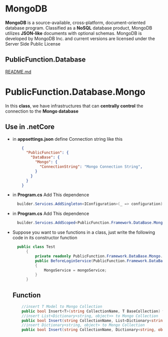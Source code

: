 # MongoDB

**MongoDB** is a source-available, cross-platform, document-oriented database program. Classified as a **NoSQL** database product, MongoDB utilizes **JSON-like** documents with optional schemas. MongoDB is developed by MongoDB Inc. and current versions are licensed under the Server Side Public License


## PublicFunction.Database

[README.md](https://github.com/rayanabniro/PublicFunction/blob/main/PublicFunction/DataBase/README.md "README.md")

# PublicFunction.Database.Mongo

In this **class**, we have infrastructures that can **centrally control** the connection to the **Mongo database**

## Use in .netCore
- in **appsettings.json** define Connection string like this
    ```json
        {
          "PublicFunction": {
            "DataBase": {
              "Mongo": {
                "ConnectionString": "Mongo Connection String",
              }
            }
          }
        }
    ```
- in **Program.cs**  Add This dependence
  ```C#
    builder.Services.AddSingleton<IConfiguration>(_ => configuration);
  ```
- in **Program.cs**  Add This dependence
  ```C#
    builder.Services.AddScoped<PublicFunction.Framework.DataBase.Mongo.IMongo, PublicFunction.Framework.DataBase.Mongo.Mongo>();
  ```
- Suppose you want to use functions in a class, just write the following code in its constructor function
  ```C#
    public class Test
    	{
    		private readonly PublicFunction.Framework.DataBase.Mongo.IMongo MongoService;
    		public BeforeLoginService(PublicFunction.Framework.DataBase.Mongo.IMongo mongoService)
    		{
    		    MongoService = mongoService;
    		}
    	}
  ```

  ## Function
    ```C#
        //insert T Model to Mongo Collection
        public bool Insert<T>(string CollectionName, T BaseCollection) where T : TBaseDocumentModel;
        //insert List<Dictionary<string, object>> to Mongo Collection
        public bool Insert(string CollectionName, List<Dictionary<string, object>> BaseCollection);
        //insert Dictionary<string, object> to Mongo Collection
        public bool Insert(string CollectionName, Dictionary<string, object> BaseCollection);
   ```

